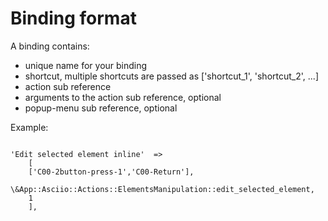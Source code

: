 # Binding format

A binding contains:

- unique name for your binding
- shortcut, multiple shortcuts are passed as ['shortcut_1', 'shortcut_2', ...]
- action sub reference
- arguments to the action sub reference, optional
- popup-menu sub reference, optional

Example:

```

'Edit selected element inline'  => 
    [
    ['C00-2button-press-1','C00-Return'],
    \&App::Asciio::Actions::ElementsManipulation::edit_selected_element,
    1
    ],

```

